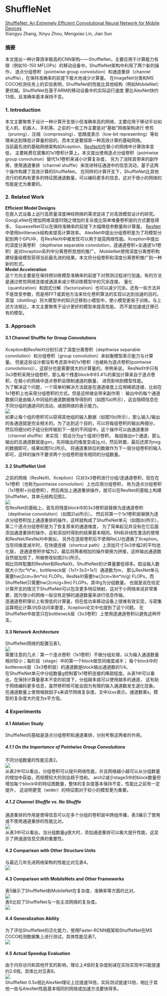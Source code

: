 # ShuffleNet
[ShuffleNet: An Extremely Efficient Convolutional Neural Network for Mobile Devices](https://arxiv.org/abs/1707.01083) <br>
Xiangyu Zhang, Xinyu Zhou, Mengxiao Lin, Jian Sun <br>

### 摘要
本文提出一种计算效率极高的CNN架构——ShuffleNet，主要应用于计算能力有限（例如10-150 MFLOPs）的移动设备中。ShuffleNet架构中利用了两个新的操作，
逐点分组卷积（pointwise group convolution）和通道重排（channel shuffle），在保持准确率的前提下极大地减少计算量。
在ImageNet分类和MS COCO检测任务上的实验表明，ShuffleNet的性能比其他结构（例如MobileNet）更优越。ShuffleNet在基于ARM的移动设备中的实际运行速度
要比AlexNet快约13倍，且准确率基本保持不变。 <br>

### 1. Introduction
本文主要聚焦于设计一种计算开支很小但准确率高的网络，主要应用于移动平台如无人机、机器人、手机等。之前的一些工作主要是对“基础”网络架构进行
修剪（pruning）、压缩（compressing）、低精度表示（low-bit representing）等处理来达到降低计算量的目的，而本文是要探索一种高效计算的基础网络。 <br>
当前最先进的基础网络架构如Xception、[ResNeXt](https://github.com/binLearning/caffe_toolkit/tree/master/ResNeXt)在极小的网络中计算效率变低，
主要耗费在密集的1x1卷积计算上。本文提出使用逐点分组卷积（pointwise group convolution）替代1x1卷积来减小计算复杂度，
另为了消除其带来的副作用，使用通道重排（channel shuffle）来改进特征通道中的信息流动，基于这两个操作构建了高效计算的ShuffleNet。
在同样的计算开支下，ShuffleNet比其他流行的机构有更多的特征图通道数量，可以编码更多的信息，这对于很小的网络的性能是尤为重要的。 <br>

### 2. Related Work
**Efficient Model Designs** <br>
在嵌入式设备上运行高质量深度神经网络的需求促进了对高效模型设计的研究。GoogLeNet在增加网络深度时随之增加的复杂度比简单堆叠卷积层的方式要低得多。
SqueezeNet可以在保持准确率的前提下大幅降低参数量和计算量。
[ResNet](https://github.com/binLearning/caffe_toolkit/tree/master/ResNet)中使用bottleneck结构来提高计算效率。
AlexNet中提出分组卷积是为了将模型分配到两个GPU中，在ResNeXt中被发现可以用于提高网络性能。Xception中提出的深度分离卷积
（depthwise separable convolution，逐通道卷积+全通道1x1卷积）是对Inception系列中分离卷积思想的推广。
MobileNet使用深度分离卷积构建轻量级模型获得当前最先进的结果。本文将分组卷积和深度分离卷积推广到一种新的形式。 <br>
**Model Acceleration** <br>
这个方向主要是在保持预训练模型准确率的前提下对预测过程进行加速。有的方法是通过修剪网络连接或通道来减少预训练模型中的冗余连接。
量化（quantization）和因式分解（factorization）也可以减少冗余。还有一些方法并不是改变参数，而是用FFT或其他方法来优化卷积算法的实现以达到加速的目的。
蒸馏（distilling）将大模型中的知识迁移到小模型中，使小模型更易于训练。与上述方法相比，本文主要聚焦于设计更好的模型来提高性能，
而不是加速或迁移已有的模型。 <br>

### 3. Approach
#### 3.1 Channel Shuffle for Group Convolutions
Xception和ResNeXt分别引进了深度分离卷积（depthwise separable convolution）和分组卷积（group convolution）来权衡模型表示能力与计算量。
但是这些设计都没有考虑其中的1x1卷积（也被称为逐点卷积(pointwise convolutions)），这部分也是需要很大的计算量的。举例来说，
ResNeXt中只有3x3卷积采用分组卷积，那么每个残差block中93.4%的乘加计算来自于逐点卷积，在极小的网络中逐点卷积会限制通道的数量，
进而影响到模型性能。 <br>
为了解决这个问题，一个简单的解决方法就是在通道维度上应用稀疏连接，比如在1x1卷积上也采用分组卷积的方式。但是这样做会带来副作用：
输出中的每个通道数据只是由输入中同组的通道数据推导得到的（如图1(a)所示），这会阻碍信息在不同分组的通道间的流动，减弱网络的表示能力。 <br>
![](./data/figure_1.png) <br>
如果让每个组的卷积可以获得其他组的输入数据（如图1(b)所示），那么输入/输出的各通道就是完全相关的。为了达到这个目的，可以将每组卷积的输出再细分，
然后将细分的子组分别传输到下一层的不同组中。这个操作可以由通道重排（channel shuffle）来实现：假设分为g个组进行卷积，
每组输出n个通道，那么输出的总通道数就是gxn，先将输出的维度变成(g,n)，然后转置，最后还原为nxg的数据即可，结果如图1(c)所示。
将通道重排后的数据作为下一层分组卷积的输入即可，这样的操作不要求两个分组卷积层有相同的分组数量。 <br>
#### 3.2 ShuffleNet Unit
之前的网络（ResNeXt、Xception）只对3x3卷积进行分组/逐通道卷积，现在在1x1卷积（也称为pointwise convolution）上也应用分组卷积，
称为逐点分组卷积（1x1卷积+分组卷积），然后再加上通道重排操作，就可以在ResNet的基础上构建ShuffleNet，其单元结构见图2。 <br>
![](./data/figure_2.png) <br>
在ResNet的基础上，首先将残差block中的3x3卷积层替换为逐通道卷积（depthwise convolution）（如图2(a)所示）。
然后将第一个1x1卷积层替换为逐点分组卷积加上通道重排的操作，这样就构成了ShuffleNet单元（如图(b)所示）。第二个逐点分组卷积是为了恢复原来的通道维度，
为了简单起见并没有在它后面添加通道重排的操作，这和添加时得到的结果基本相同。BN和非线性激活的使用和ResNet/ResNeXt中类似，
另外在逐层卷积后不使用ReLU也遵循了Xception。当空间维度减半时，在快捷连接（shortcut path）上添加尺寸3x3步幅2的平均池化层，
逐通道卷积步幅为2，最后将两者相加的操作替换为拼接，这样输出通道数自然就加倍了，所做修改如图2(c)所示。 <br>
相比同样配置的ResNet和ResNeXt，ShuffleNet的计算量要低得多。假设输入数据大小为c\*h\*w，bottleneck层（1x1+3x3+1x1）通道数为m，
那么ResNet单元需要hw(2cm+9m\*m) FLOPs，ResNeXt需要hw(2cm+9m\*m/g) FLOPs，而ShuffleNet只需要hw(2cm/g+9m) FLOPs，其中g为分组数量。
也就是说在给定计算开支的情况下ShuffleNet可以包含更多特征映射，这对于小网络来说非常重要，因为很小的网络一般没有足够的通道数量来进行信息传输。 <br>
逐通道卷积理论上有很低的计算量，但在低功率移动设备上很难有效实现，与密集运算相比计算/内存访问率要差，Xception论文中也提到了这个问题。
在ShuffleNet中故意只在bottleneck层（3x3卷积）上使用逐通道卷积以避免这种开支。 <br>
#### 3.3 Network Architecture
ShuffleNet网络的配置见表1。 <br>
![](./data/table_1.png) <br>
需要注意的几点：第一个逐点卷积（1x1卷积）不做分组处理，以为输入通道数量相对较小；每阶段（stage）中的第一个block做空间维度减半；
每个block中的bottleneck层（3x3卷积层）的通道数是block输出通道数的1/4。 <br>
在ShuffleNet单元中分组数量g控制着1x1卷积连接的稀疏程度。从表1中可以看出，在保持计算量基本不变的前提下，分组越多就可以使用越多的通道，
这有助于网络编码更多信息，虽然卷积核可能会因为有限的输入通道数发生退化现象。 <br>
在通道数量上使用缩放因子s来调节网络复杂度，文中以sx表示。通道数乘s，模型的复杂度大约变为s平方倍。 <br>

### 4 Experiments
#### 4.1 Ablation Study
ShuffleNet的基础是逐点分组卷积和通道重排，分别考察这两者的作用。 <br>
##### 4.1.1 On the Importance of Pointwise Group Convolutions
不同分组数量的性能见表2。 <br>
![](./data/table_2.png) <br>
从表2中可以看出，分组卷积可以提升网络性能，并且网络越小越可以从分组数量的增加中获益，而规模较大的则会趋于饱和。
arch2减少stage3中的block数量但增加每个block中的特征图数量，整体的复杂度基本保持不变，性能比之前有一定提升，
这说明更宽（wider）的特征图对于较小的模型更为重要。 <br>
##### 4.1.2 Channel Shuffle vs. No Shuffle
通道重排的作用是使得信息可以在多个分组的卷积层中跨组传播，表3展示了使用或不使用通道重排的性能比对。 <br>
![](./data/table_3.png) <br>
从表3中可以看出，当分组数量g很大时，添加通道重排可以极大提升性能，这显示了跨通道信息交换的重要性。 <br>
#### 4.2 Comparison with Other Structure Units
与最近几年先进网络架构的性能比对见表4。 <br>
![](./data/table_4.png) <br>
#### 4.3 Comparison with MobileNets and Other Frameworks
表5展示了ShuffleNet和MobileNet在复杂度、准确率等方面的比对。 <br>
![](./data/table_5.png) <br>
表6比较了ShuffleNet与一些主流网络的复杂度。 <br>
![](./data/table_6.png) <br>
#### 4.4 Generalization Ability
为了评估ShuffleNet的泛化能力，使用Faster-RCNN框架和ShuffleNet在MS COCO检测数据集上进行测试，具体性能见表7。 <br>
![](./data/table_7.png) <br>
#### 4.5 Actual Speedup Evaluation
由于内存访问和其他开支的影响，理论上4倍的复杂度削减在实际实现中只能提速约2.6倍。具体比对见表8。 <br>
![](./data/table_8.png) <br>
ShuffleNet 0.5x相比AlexNet理论上应提速18倍，实际测试提速13倍，相比于其他一些与AlexNet性能基本相同的网络或加速方法要快得多。
